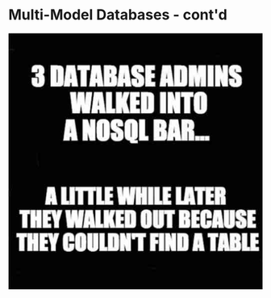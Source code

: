 
# Multi-Model Databases - cont'd #

 <p>
	<img 	src="../../media/DbaAdminNoSql.jpg" 
			style="display: block; margin-left: auto; margin-right: auto"/>
</p>